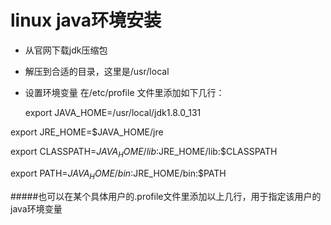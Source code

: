 linux java环境安装
===

* 从官网下载jdk压缩包
* 解压到合适的目录，这里是/usr/local
* 设置环境变量
   在/etc/profile 文件里添加如下几行：
    
  export JAVA_HOME=/usr/local/jdk1.8.0_131

 export JRE_HOME=$JAVA_HOME/jre

 export CLASSPATH=$JAVA_HOME/lib:$JRE_HOME/lib:$CLASSPATH

 export PATH=$JAVA_HOME/bin:$JRE_HOME/bin:$PATH

 #####也可以在某个具体用户的.profile文件里添加以上几行，用于指定该用户的java环境变量